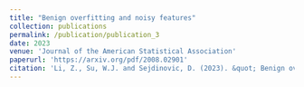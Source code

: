 ```yaml
---
title: "Benign overfitting and noisy features"
collection: publications
permalink: /publication/publication_3
date: 2023
venue: 'Journal of the American Statistical Association'
paperurl: 'https://arxiv.org/pdf/2008.02901'
citation: 'Li, Z., Su, W.J. and Sejdinovic, D. (2023). &quot; Benign overfitting and noisy features.&quot; <i>Journal of the American Statistical Association</i>, 118(544), pp.2876-2888.'
---
```

